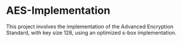 # AES-Implementation

This project involves the implementation of the Advanced Encryption Standard, with key size 128, using an optimized s-box implementation. 
